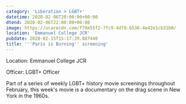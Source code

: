 ```yaml
---
category: 'Liberation > LGBT+'
datetime: 2020-02-06T20:00:00+00:00
dtend: 2020-02-06T22:00:00+00:00
image: https://ucarecdn.com/f70e55f2-7fc9-4df8-b536-4e42e1cb31b0/
location: 'Emmanuel College JCR'
pubdate: 2020-02-15T15:17:39.887440
title: '''Paris is Burning'' screening'
---
```

Location: Emmanuel College JCR

Officer: LGBT+ Officer

Part of a series of weekly LGBT+ history movie screenings throughout February, this week's movie is a documentary on the drag scene in New York in the 1960s.

